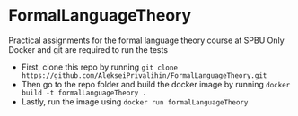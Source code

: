 # FormalLanguageTheory
Practical assignments for the formal language theory course at SPBU
Only Docker and git are required to run the tests
 - First, clone this repo by running
   `git clone https://github.com/AlekseiPrivalihin/FormalLanguageTheory.git`
 - Then go to the repo folder and build the docker image by running
   `docker build -t formalLanguageTheory .`
 - Lastly, run the image using
   `docker run formalLanguageTheory`